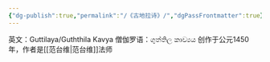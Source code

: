 ```yaml
---
{"dg-publish":true,"permalink":"/《古地拉诗》/","dgPassFrontmatter":true}
---
```


英文：Guttilaya/Guththila Kavya
僧伽罗语：ගුත්තිල කාව්‍යය
创作于公元1450年，作者是[[范台维\|范台维]]法师